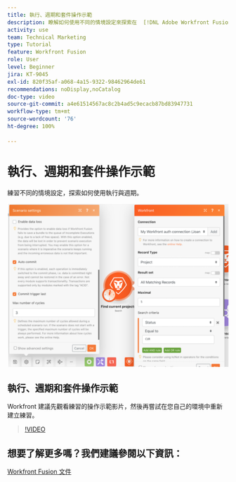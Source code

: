 ```yaml
---
title: 執行、週期和套件操作示範
description: 瞭解如何使用不同的情境設定來探索在  [!DNL Adobe Workfront Fusion] 中如何使用執行和週期。
activity: use
team: Technical Marketing
type: Tutorial
feature: Workfront Fusion
role: User
level: Beginner
jira: KT-9045
exl-id: 820f35af-a068-4a15-9322-98462964de61
recommendations: noDisplay,noCatalog
doc-type: video
source-git-commit: a4e61514567ac8c2b4ad5c9ecacb87bd83947731
workflow-type: tm+mt
source-wordcount: '76'
ht-degree: 100%

---
```


# 執行、週期和套件操作示範

練習不同的情境設定，探索如何使用執行與週期。

![影像顯示執行與週期設定](assets/execution-history-and-scheduling-6.png)

## 執行、週期和套件操作示範

Workfront 建議先觀看練習的操作示範影片，然後再嘗試在您自己的環境中重新建立練習。

>[!VIDEO](https://video.tv.adobe.com/v/335286/?quality=12&learn=on)



## 想要了解更多嗎？我們建議參閱以下資訊：

[Workfront Fusion 文件](https://experienceleague.adobe.com/docs/workfront/using/adobe-workfront-fusion/workfront-fusion-2.html?lang=zh-Hant)
